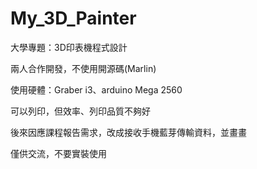 # My_3D_Painter
大學專題：3D印表機程式設計

兩人合作開發，不使用開源碼(Marlin)

使用硬體：Graber  i3、arduino  Mega  2560

可以列印，但效率、列印品質不夠好

後來因應課程報告需求，改成接收手機藍芽傳輸資料，並畫畫

僅供交流，不要實裝使用
